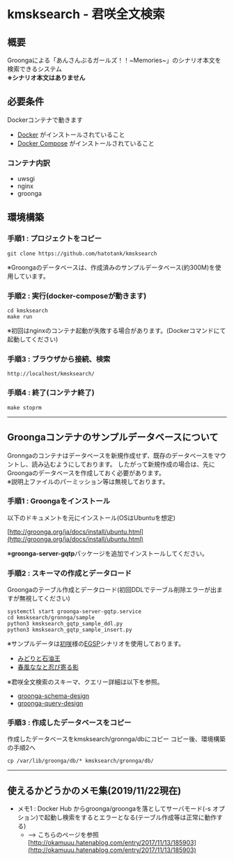 # kmsksearch - 君咲全文検索

## 概要

Groongaによる「あんさんぶるガールズ！！\~Memories~」のシナリオ本文を検索できるシステム  
**※シナリオ本文はありません**

## 必要条件

Dockerコンテナで動きます

- [Docker](https://www.docker.com/) がインストールされていること
- [Docker Compose](https://docs.docker.com/compose/) がインストールされていること

### コンテナ内訳

- uwsgi
- nginx
- groonga

## 環境構築

### 手順1 : プロジェクトをコピー

```none
git clone https://github.com/hatotank/kmsksearch
```

※Groongaのデータベースは、作成済みのサンプルデータベース(約300M)を使用しています。

### 手順2 : 実行(docker-composeが動きます)

```none
cd kmsksearch
make run
```

※初回はnginxのコンテナ起動が失敗する場合があります。(Dockerコマンドにて起動してください)

### 手順3 : ブラウザから接続、検索

```none
http://localhost/kmsksearch/
```

### 手順4 : 終了(コンテナ終了)

```none
make stoprm
```

---

## Groongaコンテナのサンプルデータベースについて

Gronngaのコンテナはデータベースを新規作成せず、既存のデータベースをマウントし、読み込むようにしております。
したがって新規作成の場合は、先にGroongaのデータベースを作成しておく必要があります。  
※説明上ファイルのパーミッション等は無視しております。

### 手順1 : Groongaをインストール

以下のドキュメントを元にインストール(OSはUbuntuを想定)

[http://groonga.org/ja/docs/install/ubuntu.html](http://groonga.org/ja/docs/install/ubuntu.html)

※**groonga-server-gqtp**パッケージを追加でインストールしてください。

### 手順2 : スキーマの作成とデータロード

Groongaのテーブル作成とデータロード(初回DDLでテーブル削除エラーが出ますが無視してください)

```none
systemctl start groonga-server-gqtp.service
cd kmsksearch/gronnga/sample
python3 kmsksearch_gqtp_sample_ddl.py
python3 kmsksearch_gqtp_sample_insert.py
```

※サンプルデータは[初咲](https://twitter.com/ktoruans)様の[EGSP](http://hirot.org/kmsk/egsp/)シナリオを使用しております。

- [みどりと石油王](http://hirot.org/kmsk/egsp/ppmqk6z5)
- [春風ななと忍び寄る影](http://hirot.org/kmsk/egsp/n8tfu3ke)

※君咲全文検索のスキーマ、クエリー詳細は以下を参照。

- [groonga-schema-design](./groonga/sample/groonga-schema-design.md)
- [groonga-query-design](./groonga/sample/groonga-query-design.md)

### 手順3 : 作成したデータベースをコピー

作成したデータベースをkmsksearch/gronnga/dbにコピー
コピー後、環境構築の手順2へ

```none
cp /var/lib/groonga/db/* kmsksearch/gronnga/db/
```

---

## 使えるかどうかのメモ集(2019/11/22現在)

- メモ1 : Docker Hub からgroonga/groongaを落としてサーバモード(-s オプション)で起動し検索をするとエラーとなる(テーブル作成等は正常に動作する)
  - --> こちらのページを参照 [http://okamuuu.hatenablog.com/entry/2017/11/13/185903](http://okamuuu.hatenablog.com/entry/2017/11/13/185903)